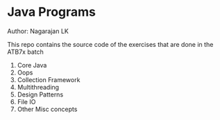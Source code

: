  # Java Programs
 
Author: Nagarajan LK

This repo contains the source code of the exercises that are done in the ATB7x batch

1. Core Java
2. Oops
3. Collection Framework
4. Multithreading
5. Design Patterns
6. File IO
7. Other Misc concepts